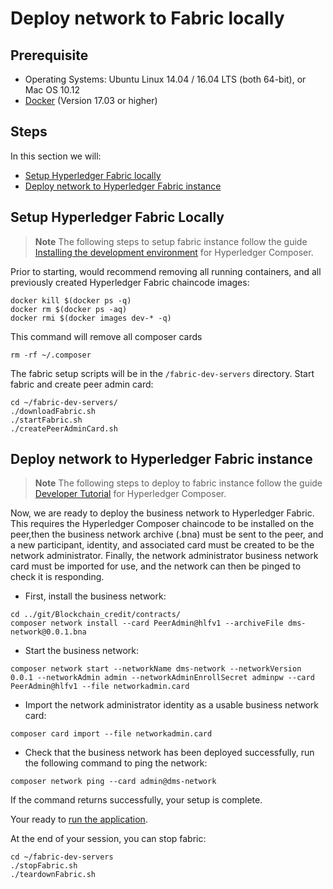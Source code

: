 # Deploy network to Fabric locally

## Prerequisite
- Operating Systems: Ubuntu Linux 14.04 / 16.04 LTS (both 64-bit), or Mac OS 10.12
- [Docker](https://www.docker.com/) (Version 17.03 or higher)

## Steps
In this section we will:
* [Setup Hyperledger Fabric locally](#setup-hyperledger-fabric-locally)
* [Deploy network to Hyperledger Fabric instance](#deploy-network-to-hyperledger-fabric-instance)

## Setup Hyperledger Fabric Locally




>**Note** The following steps to setup fabric instance follow the guide [Installing the development environment](https://hyperledger.github.io/composer/latest/tutorials/developer-tutorial) for Hyperledger Composer.


Prior to starting, would recommend removing all running containers, and all previously created Hyperledger Fabric chaincode images:

```none
docker kill $(docker ps -q)
docker rm $(docker ps -aq)
docker rmi $(docker images dev-* -q)
```

This command will remove all composer cards
```
rm -rf ~/.composer
```

The fabric setup scripts will be in the `/fabric-dev-servers` directory. Start fabric and create peer admin card:

```
cd ~/fabric-dev-servers/
./downloadFabric.sh
./startFabric.sh
./createPeerAdminCard.sh
```

## Deploy network to Hyperledger Fabric instance

>**Note** The following steps to deploy to fabric instance follow the guide [Developer Tutorial](https://hyperledger.github.io/composer/latest/tutorials/developer-tutorial) for Hyperledger Composer.


Now, we are ready to deploy the business network to Hyperledger Fabric. This requires the Hyperledger Composer chaincode to be installed on the peer,then the business network archive (.bna) must be sent to the peer, and a new participant, identity, and associated card must be created to be the network administrator. Finally, the network administrator business network card must be imported for use, and the network can then be pinged to check it is responding.

* First, install the business network:

```
cd ../git/Blockchain_credit/contracts/
composer network install --card PeerAdmin@hlfv1 --archiveFile dms-network@0.0.1.bna
```

* Start the business network:

```
composer network start --networkName dms-network --networkVersion 0.0.1 --networkAdmin admin --networkAdminEnrollSecret adminpw --card PeerAdmin@hlfv1 --file networkadmin.card
```

* Import the network administrator identity as a usable business network card:
```
composer card import --file networkadmin.card
```

* Check that the business network has been deployed successfully, run the following command to ping the network:
```
composer network ping --card admin@dms-network
```


If the command returns successfully, your setup is complete.

Your ready to [run the application](../README.md#4-run-application).


At the end of your session, you can stop fabric:

```
cd ~/fabric-dev-servers
./stopFabric.sh
./teardownFabric.sh
```
